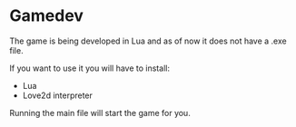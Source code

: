 # Gamedev

The game is being developed in Lua and as of now it does not have a .exe file. 

If you want to use it you will have to install:
 - Lua 
 - Love2d interpreter


Running the main file will start the game for you.
